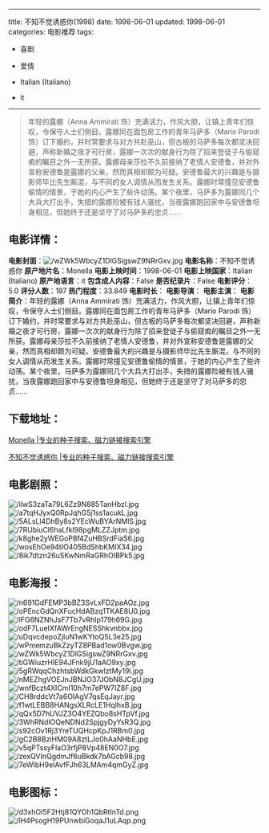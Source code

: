 
---
title: 不知不觉诱惑你(1998)
date: 1998-06-01
updated: 1998-06-01
categories: 电影推荐
tags:
- 喜剧
- 爱情

- Italian (Italiano)
- it
---


> 年轻的露娜（Anna Ammirati 饰）充满活力，作风大胆，让镇上青年们惊叹，令保守人士们侧目。露娜同在面包房工作的青年马萨多（Mario Parodi 饰）订下婚约，并时常要求与对方共赴巫山，但古板的马萨多每次都坚决回避，声称新婚之夜才可行房，露娜一次次的献身行为除了招来登徒子与偷窥痴的瞩目之外一无所获。露娜母亲莎拉不久前接纳了老情人安德鲁，并对外宣称安德鲁是露娜的父亲，然而真相却颇为可疑。安德鲁最大的兴趣是与摄影师毕比先生厮混，与不同的女人调情从而发生关系。露娜时常撞见安德鲁偷情的情景，于她的内心产生了些许动荡。某个夜里，马萨多为露娜同几个大兵大打出手，失措的露娜险被有钱人骚扰，当夜露娜跑回家中与安德鲁坦身相见，但她终于还是坚守了对马萨多的忠贞……

## **电影详情**：

**电影封面**：<img src="https://image.tmdb.org/t/p/w200/wZWk5WbcyZ1DlGSigswZ9NRrGxv.jpg" alt="/wZWk5WbcyZ1DlGSigswZ9NRrGxv.jpg" title="/wZWk5WbcyZ1DlGSigswZ9NRrGxv.jpg">
**电影名称**：不知不觉诱惑你
**原产地片名**：Monella
**电影上映时间**：1998-06-01
**电影上映国家**：Italian (Italiano)
**原产地语言**：it
**包含成人内容**：False
**是否纪录片**：False
**电影评分**：5.0
**评分人数**：197
**热门程度**：33.849
**电影时长**：
**电影导演**：
**电影主演**：
**电影简介**：年轻的露娜（Anna Ammirati 饰）充满活力，作风大胆，让镇上青年们惊叹，令保守人士们侧目。露娜同在面包房工作的青年马萨多（Mario Parodi 饰）订下婚约，并时常要求与对方共赴巫山，但古板的马萨多每次都坚决回避，声称新婚之夜才可行房，露娜一次次的献身行为除了招来登徒子与偷窥痴的瞩目之外一无所获。露娜母亲莎拉不久前接纳了老情人安德鲁，并对外宣称安德鲁是露娜的父亲，然而真相却颇为可疑。安德鲁最大的兴趣是与摄影师毕比先生厮混，与不同的女人调情从而发生关系。露娜时常撞见安德鲁偷情的情景，于她的内心产生了些许动荡。某个夜里，马萨多为露娜同几个大兵大打出手，失措的露娜险被有钱人骚扰，当夜露娜跑回家中与安德鲁坦身相见，但她终于还是坚守了对马萨多的忠贞……

## **下载地址**：
[Monella |专业的种子搜索、磁力链接搜索引擎](https://movie.amd794.com:2083/?search=Monella&ordering=&mode=match_phrase&page_size=10&page=1)

[不知不觉诱惑你 |专业的种子搜索、磁力链接搜索引擎](https://movie.amd794.com:2083/?search=%E4%B8%8D%E7%9F%A5%E4%B8%8D%E8%A7%89%E8%AF%B1%E6%83%91%E4%BD%A0&ordering=&mode=match_phrase&page_size=10&page=1)
 

## **电影剧照**：
<img src="https://image.tmdb.org/t/p/original/ilwS3zaTa79L6Zz9N885TanHbzl.jpg" alt="/ilwS3zaTa79L6Zz9N885TanHbzl.jpg" title="/ilwS3zaTa79L6Zz9N885TanHbzl.jpg"><img src="https://image.tmdb.org/t/p/original/a7tqHJyxQ0RpJqhG5j1ss1acukL.jpg" alt="/a7tqHJyxQ0RpJqhG5j1ss1acukL.jpg" title="/a7tqHJyxQ0RpJqhG5j1ss1acukL.jpg"><img src="https://image.tmdb.org/t/p/original/5ALsLl4DhBy8s2YEcWuBYArNMlS.jpg" alt="/5ALsLl4DhBy8s2YEcWuBYArNMlS.jpg" title="/5ALsLl4DhBy8s2YEcWuBYArNMlS.jpg"><img src="https://image.tmdb.org/t/p/original/7RUbiuCl6haLfkl98pgMLZZJptm.jpg" alt="/7RUbiuCl6haLfkl98pgMLZZJptm.jpg" title="/7RUbiuCl6haLfkl98pgMLZZJptm.jpg"><img src="https://image.tmdb.org/t/p/original/k8ghe2yWEGoP8f4ZuHBSrdFiaS6.jpg" alt="/k8ghe2yWEGoP8f4ZuHBSrdFiaS6.jpg" title="/k8ghe2yWEGoP8f4ZuHBSrdFiaS6.jpg"><img src="https://image.tmdb.org/t/p/original/wosEhOe94tIO405BdShbKMIX34.jpg" alt="/wosEhOe94tIO405BdShbKMIX34.jpg" title="/wosEhOe94tIO405BdShbKMIX34.jpg"><img src="https://image.tmdb.org/t/p/original/8ik7dtzn26uSKwNmRaGRhOIBPk5.jpg" alt="/8ik7dtzn26uSKwNmRaGRhOIBPk5.jpg" title="/8ik7dtzn26uSKwNmRaGRhOIBPk5.jpg">

## **电影海报**：
<img src="https://image.tmdb.org/t/p/original/n691GdFEMP3bBZ3SvLxFD2paAOz.jpg" alt="/n691GdFEMP3bBZ3SvLxFD2paAOz.jpg" title="/n691GdFEMP3bBZ3SvLxFD2paAOz.jpg"><img src="https://image.tmdb.org/t/p/original/oPEncGdQnXFucHdABzq1TKAE8U0.jpg" alt="/oPEncGdQnXFucHdABzq1TKAE8U0.jpg" title="/oPEncGdQnXFucHdABzq1TKAE8U0.jpg"><img src="https://image.tmdb.org/t/p/original/lFG6NZNhJsF7Tb7vRhIp179h69G.jpg" alt="/lFG6NZNhJsF7Tb7vRhIp179h69G.jpg" title="/lFG6NZNhJsF7Tb7vRhIp179h69G.jpg"><img src="https://image.tmdb.org/t/p/original/odF7LueIXfAWrEngNESShkvnbbx.jpg" alt="/odF7LueIXfAWrEngNESShkvnbbx.jpg" title="/odF7LueIXfAWrEngNESShkvnbbx.jpg"><img src="https://image.tmdb.org/t/p/original/uDqvcdepoZjIuN1wKYtoQ5L3e25.jpg" alt="/uDqvcdepoZjIuN1wKYtoQ5L3e25.jpg" title="/uDqvcdepoZjIuN1wKYtoQ5L3e25.jpg"><img src="https://image.tmdb.org/t/p/original/wPmemzuBkZzyTZ8PBad1ow0Bvgw.jpg" alt="/wPmemzuBkZzyTZ8PBad1ow0Bvgw.jpg" title="/wPmemzuBkZzyTZ8PBad1ow0Bvgw.jpg"><img src="https://image.tmdb.org/t/p/original/wZWk5WbcyZ1DlGSigswZ9NRrGxv.jpg" alt="/wZWk5WbcyZ1DlGSigswZ9NRrGxv.jpg" title="/wZWk5WbcyZ1DlGSigswZ9NRrGxv.jpg"><img src="https://image.tmdb.org/t/p/original/tiGWiuzrHIE94JFnk9jU1aAO9xy.jpg" alt="/tiGWiuzrHIE94JFnk9jU1aAO9xy.jpg" title="/tiGWiuzrHIE94JFnk9jU1aAO9xy.jpg"><img src="https://image.tmdb.org/t/p/original/5gRWqqChzhtsbWdkGkwIztMy19l.jpg" alt="/5gRWqqChzhtsbWdkGkwIztMy19l.jpg" title="/5gRWqqChzhtsbWdkGkwIztMy19l.jpg"><img src="https://image.tmdb.org/t/p/original/nMEZhgVOEJnJBNJO37JObN8JCgU.jpg" alt="/nMEZhgVOEJnJBNJO37JObN8JCgU.jpg" title="/nMEZhgVOEJnJBNJO37JObN8JCgU.jpg"><img src="https://image.tmdb.org/t/p/original/wnfBczt4XICmI10h7m7ePW7IZ8F.jpg" alt="/wnfBczt4XICmI10h7m7ePW7IZ8F.jpg" title="/wnfBczt4XICmI10h7m7ePW7IZ8F.jpg"><img src="https://image.tmdb.org/t/p/original/CH8rddcVt7a6OIAgV7qsEqJayr.jpg" alt="/CH8rddcVt7a6OIAgV7qsEqJayr.jpg" title="/CH8rddcVt7a6OIAgV7qsEqJayr.jpg"><img src="https://image.tmdb.org/t/p/original/f1wtLEBB8HANgsXLRcLE1HqlhxB.jpg" alt="/f1wtLEBB8HANgsXLRcLE1HqlhxB.jpg" title="/f1wtLEBB8HANgsXLRcLE1HqlhxB.jpg"><img src="https://image.tmdb.org/t/p/original/qQx5D7hUVJZ3O4YEZQbo8sHTpVf.jpg" alt="/qQx5D7hUVJZ3O4YEZQbo8sHTpVf.jpg" title="/qQx5D7hUVJZ3O4YEZQbo8sHTpVf.jpg"><img src="https://image.tmdb.org/t/p/original/3WhRNdlOQeNDNd2SpjgyDyYsR3Q.jpg" alt="/3WhRNdlOQeNDNd2SpjgyDyYsR3Q.jpg" title="/3WhRNdlOQeNDNd2SpjgyDyYsR3Q.jpg"><img src="https://image.tmdb.org/t/p/original/s92cOv1Rj3YreTUQHcpKpJ1RBm0.jpg" alt="/s92cOv1Rj3YreTUQHcpKpJ1RBm0.jpg" title="/s92cOv1Rj3YreTUQHcpKpJ1RBm0.jpg"><img src="https://image.tmdb.org/t/p/original/gC2B8BziHM09A8ztLJo0hAaNHbE.jpg" alt="/gC2B8BziHM09A8ztLJo0hAaNHbE.jpg" title="/gC2B8BziHM09A8ztLJo0hAaNHbE.jpg"><img src="https://image.tmdb.org/t/p/original/v5qPTssyFlaO3rfjP8Vp48EN0O7.jpg" alt="/v5qPTssyFlaO3rfjP8Vp48EN0O7.jpg" title="/v5qPTssyFlaO3rfjP8Vp48EN0O7.jpg"><img src="https://image.tmdb.org/t/p/original/zexQVInQgdmJf6uBkdk7bAGcb98.jpg" alt="/zexQVInQgdmJf6uBkdk7bAGcb98.jpg" title="/zexQVInQgdmJf6uBkdk7bAGcb98.jpg"><img src="https://image.tmdb.org/t/p/original/7eWIbH9eIAvfFJh63LMAm4qmGyZ.jpg" alt="/7eWIbH9eIAvfFJh63LMAm4qmGyZ.jpg" title="/7eWIbH9eIAvfFJh63LMAm4qmGyZ.jpg">

## **电影图标**：
<img src="https://image.tmdb.org/t/p/original/d3xhOI5F2Htj81QYOh1QbRtInTd.png" alt="/d3xhOI5F2Htj81QYOh1QbRtInTd.png" title="/d3xhOI5F2Htj81QYOh1QbRtInTd.png"><img src="https://image.tmdb.org/t/p/original/lH4PsogH19PUnwbiGoqaJ1uLAqp.png" alt="/lH4PsogH19PUnwbiGoqaJ1uLAqp.png" title="/lH4PsogH19PUnwbiGoqaJ1uLAqp.png">
